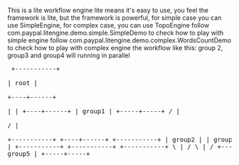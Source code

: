 This is a lite workflow engine
lite means it's easy to use, you feel the framework is lite, but the framework is powerful, for simple case you can use SimpleEngine, for complex case, you can use TopoEngine
follow com.paypal.litengine.demo.simple.SimpleDemo to check how to play with simple engine
follow com.paypal.litengine.demo.complex.WordsCountDemo to check how to play with complex engine
the workflow like this:
group 2, group3 and group4 will running in parallel<pre>
                       +-----------+                                       
                       |   root    |                                    
                       +----+------+                             
                            |
                            |
                       +----+------+
                       |   group1  |
                       +-----+-----+
                      /      |       \
                     /       |        \
       +-----------+    +----+------+   +-----------+
       |   group2  |    |   group3  |   |   group4  |
       +-----------+    +-----------+   +-----------+
                     \        |        /
                      \       |       /
                        +----+------+
                        |   group5  |
                        +-----+-----+

